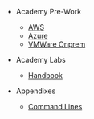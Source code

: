 - Academy Pre-Work
  - [AWS](aws/aws-prework.md)
  - [Azure](azure/azure-prework.md)
  - [VMWare Onprem](vmware/vmware-prework.md)

- Academy Labs
  - [Handbook](handbook.md)

- Appendixes
  - [Command Lines](common/clis/clis.md)

